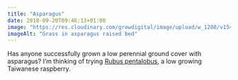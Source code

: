 ```yaml
---
title: "Asparagus"
date: 2018-09-20T09:46:13+01:00
image: "https://res.cloudinary.com/growdigital/image/upload/w_1280/v1544352885/asparagus-43877747405.jpg"
imageAlt: "Grass in asparagus raised bed"
---
```


Has anyone successfully grown a low perennial ground cover with asparagus? I’m thinking of trying [Rubus pentalobus](https://en.wikipedia.org/wiki/Rubus_hayata-koidzumii), a low growing Taiwanese raspberry.
